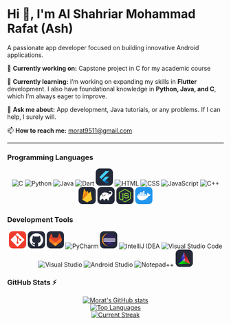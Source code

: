 # Hi 👋, I'm Al Shahriar Mohammad Rafat (Ash)  
A passionate app developer focused on building innovative Android applications.

🔭 **Currently working on:** Capstone project in C for my academic course

🌱 **Currently learning:** I’m working on expanding my skills in **Flutter** development. I also have foundational knowledge in **Python, Java, and C**, which I’m always eager to improve.

💬 **Ask me about:** App development, Java tutorials, or any problems. If I can help, I surely will.

📫 **How to reach me:** morat9511@gmail.com

---

### Programming Languages
<div align="center">

<img src="https://raw.githubusercontent.com/yurijserrano/Github-Profile-Readme-Logos/master/programming%20languages/c.svg" width="40" height="40" alt="C"/>
<img src="https://raw.githubusercontent.com/yurijserrano/Github-Profile-Readme-Logos/master/programming%20languages/python.svg" width="40" height="40" alt="Python"/>
<img src="https://raw.githubusercontent.com/yurijserrano/Github-Profile-Readme-Logos/master/programming%20languages/java.svg" width="40" height="40" alt="Java"/>
<img src="https://raw.githubusercontent.com/yurijserrano/Github-Profile-Readme-Logos/master/programming%20languages/dart.svg" width="40" height="40" alt="Dart"/>
 <img src="https://github.com/tandpfun/skill-icons/blob/main/icons/Flutter-Dark.svg" width="40" height="40" alt="Flutter"/>
<img src="https://raw.githubusercontent.com/yurijserrano/Github-Profile-Readme-Logos/master/others/html.svg" width="40" height="40" alt="HTML"/>
<img src="https://raw.githubusercontent.com/yurijserrano/Github-Profile-Readme-Logos/master/others/css.svg" width="40" height="40" alt="CSS"/>
<img src="https://raw.githubusercontent.com/yurijserrano/Github-Profile-Readme-Logos/master/programming%20languages/javascript.svg" width="40" height="40" alt="JavaScript"/>
<img src="https://github.com/heltonricardo/programming-language-icons/blob/master/svg-files/cpp.svg" width="40" height="40" alt="C++"/>
<img src="https://github.com/tandpfun/skill-icons/blob/main/icons/Firebase-Dark.svg" width="40" height="40" alt="Firebase"/>
<img src="https://github.com/tandpfun/skill-icons/blob/main/icons/Gradle-Dark.svg" width="40" height="40" alt="Gradle"/>
<img src="https://github.com/tandpfun/skill-icons/blob/main/icons/NodeJS-Dark.svg" width="40" height="40" alt="NodeJS"/>
<img src="https://github.com/tandpfun/skill-icons/blob/main/icons/Docker.svg" width="40" height="40" alt="Docker"/>

</div>

### Development Tools
<div align="center">

<img src="https://raw.githubusercontent.com/tandpfun/skill-icons/main/icons/Git.svg" width="40" height="40" alt="Git" />
<img src="https://github.com/tandpfun/skill-icons/blob/main/icons/Github-Dark.svg" width="40" height="40" alt="GitHub"/>
<img src="https://github.com/tandpfun/skill-icons/blob/main/icons/GitLab-Dark.svg" width="40" height="40" alt="GitLab"/>
<img src="https://raw.githubusercontent.com/yurijserrano/Github-Profile-Readme-Logos/master/ides/pycharm.svg" width="40" height="40" alt="PyCharm"/>
<img src="https://raw.githubusercontent.com/tandpfun/skill-icons/main/icons/Eclipse-Dark.svg" width="40" height="40" alt="Eclipse" />
<img src="https://raw.githubusercontent.com/yurijserrano/Github-Profile-Readme-Logos/master/ides/intellij.svg" width="40" height="40" alt="IntelliJ IDEA"/>
<img src="https://raw.githubusercontent.com/yurijserrano/Github-Profile-Readme-Logos/master/text%20editors/vscode.svg" width="40" height="40" alt="Visual Studio Code"/>
<img src="https://raw.githubusercontent.com/yurijserrano/Github-Profile-Readme-Logos/master/ides/vs-studio.svg" width="40" height="40" alt="Visual Studio"/>
<img src="https://raw.githubusercontent.com/yurijserrano/Github-Profile-Readme-Logos/master/ides/android-studio.svg" width="40" height="40" alt="Android Studio"/>
<img src="https://raw.githubusercontent.com/yurijserrano/Github-Profile-Readme-Logos/master/text%20editors/notepad%2B%2B.png" width="40" height="40" alt="Notepad++"/>
<img src="https://github.com/tandpfun/skill-icons/blob/main/icons/CMake-Dark.svg" width="40" height="40" alt="CMake"/>

</div>

### GitHub Stats ⚡
<div align="center">
    <a href="https://github.com/as-morat">
        <img src="https://github-readme-stats.vercel.app/api?username=as-morat&show_icons=true&theme=radical" alt="Morat's GitHub stats" height="180" />
    </a>
    <br>
    <a href="https://github.com/as-morat">
        <img src="https://github-readme-stats.vercel.app/api/top-langs/?username=as-morat&layout=compact&theme=radical" alt="Top Languages" height="180" />
    </a>
    <br>
    <a href="https://github.com/as-morat">
        <img src="https://github-readme-streak-stats.herokuapp.com/?user=as-morat&theme=radical" alt="Current Streak" height="180" />
    </a>
</div>

